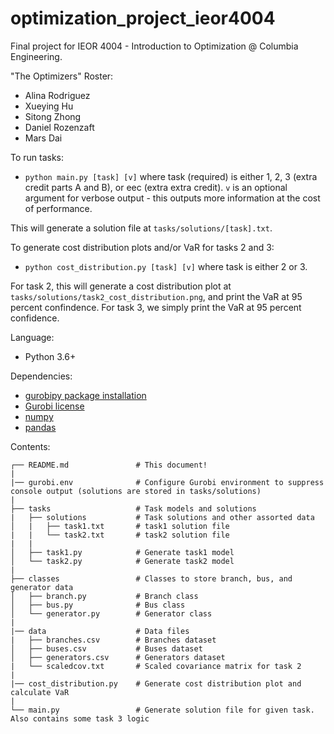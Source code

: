 # optimization_project_ieor4004
Final project for IEOR 4004 - Introduction to Optimization @ Columbia Engineering.

"The Optimizers" Roster:
- Alina Rodriguez
- Xueying Hu
- Sitong Zhong
- Daniel Rozenzaft
- Mars Dai


To run tasks:
- `python main.py [task] [v]`
where task (required) is either 1, 2, 3 (extra credit parts A and B), or eec (extra extra credit).
`v` is an optional argument for verbose output - this outputs more information at the cost of performance.

This will generate a solution file at `tasks/solutions/[task].txt`.


To generate cost distribution plots and/or VaR for tasks 2 and 3:
- `python cost_distribution.py [task] [v]`
where task is either 2 or 3.

For task 2, this will generate a cost distribution plot at `tasks/solutions/task2_cost_distribution.png`, and print the VaR at 95 percent confindence.
For task 3, we simply print the VaR at 95 percent confidence.


Language:
- Python 3.6+

Dependencies:
- [gurobipy package installation](https://pypi.org/project/gurobipy/)
- [Gurobi license](https://www.gurobi.com/academia/academic-program-and-licenses/)
- [numpy](https://pypi.org/project/numpy/)
- [pandas](https://pypi.org/project/pandas/)

Contents:
```
┌── README.md               # This document!
|
|── gurobi.env              # Configure Gurobi environment to suppress console output (solutions are stored in tasks/solutions)
|
├── tasks                   # Task models and solutions
|   ├── solutions           # Task solutions and other assorted data
│   |   ├── task1.txt       # task1 solution file
|   |   └── task2.txt       # task2 solution file
|   |
│   ├── task1.py            # Generate task1 model
│   └── task2.py            # Generate task2 model
|
├── classes                 # Classes to store branch, bus, and generator data
│   ├── branch.py           # Branch class
│   ├── bus.py              # Bus class
│   └── generator.py        # Generator class
|
|── data                    # Data files
|   ├── branches.csv        # Branches dataset
│   ├── buses.csv           # Buses dataset
│   ├── generators.csv      # Generators dataset
|   └── scaledcov.txt       # Scaled covariance matrix for task 2
|
|── cost_distribution.py    # Generate cost distribution plot and calculate VaR
|
└── main.py                 # Generate solution file for given task. Also contains some task 3 logic
```